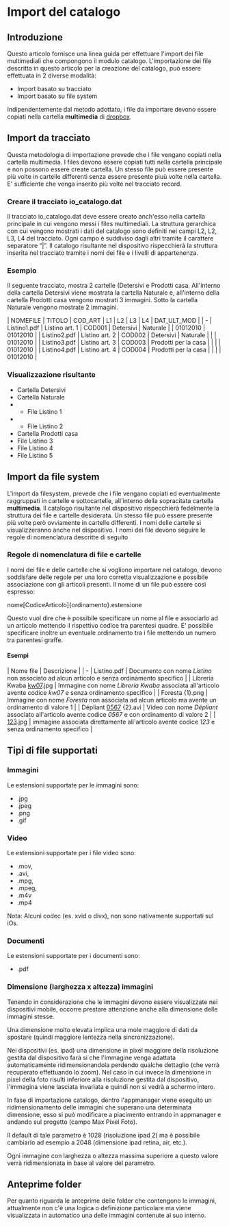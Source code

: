 
Import del catalogo
===================

Introduzione
---
Questo articolo fornisce una linea guida per effettuare l'import dei file multimediali che compongono il modulo catalogo.
L'importazione dei file descritta in questo articolo per la creazione del catalogo, può essere effettuata in 2 diverse modalità:

  *  Import basato su tracciato
  *  Import basato su file system

Indipendentemente dal metodo adottato, i file da importare devono essere copiati nella cartella **multimedia** di [dropbox](https://www.dropbox.com). 

Import da tracciato
---
Questa metodologia di importazione prevede che i file vengano copiati nella cartella multimedia.
I files devono essere copiati tutti nella cartella principale e non possono essere create cartella.
Un stesso file può essere presente  più volte in cartelle differenti senza essere presente piuù volte nella cartella. E' sufficiente che venga inserito più volte nel tracciato record.

### Creare il tracciato io_catalogo.dat
Il tracciato io_catalogo.dat deve essere creato anch'esso nella cartella principale in cui vengono messi i files multimediali.
La struttura gerarchica con cui vengono mostrati i dati del catalogo sono definiti nei campi L2, L2, L3, L4 del tracciato.
Ogni campo è suddiviso dagli altri tramite il carattere separatore “|”.
Il catalogo risultante nel dispositivo rispecchierà la struttura inserita nel tracciato tramite i nomi dei file e i livelli di appartenenza.

### Esempio
Il seguente tracciato, mostra 2 cartelle (Detersivi e Prodotti casa.
All'interno della cartella Detersivi viene mostrata la cartella Naturale e, all'interno della cartella Prodotti casa vengono mostrati 3 immagini. Sotto la cartella Naturale vengono mostrate 2 immagini.


 | NOMEFILE     | TITOLO         | COD_ART | L1                   | L2       | L3 | L4       | DAT_ULT_MOD |
 | -
 | Listino1.pdf | Listino art. 1 | COD001  | Detersivi            | Naturale |    | 01012010 | 01012010    |
 | Listino2.pdf | Listino art. 2 | COD002  | Detersivi            | Naturale |    |          | 01012010    |
 | Listino3.pdf | Listino art. 3 | COD003  | Prodotti per la casa |          |    |          | 01012010    |
 | Listino4.pdf | Listino art. 4 | COD004  | Prodotti per la casa |          |    |          | 01012010    |


### Visualizzazione risultante

  *  Cartella Detersivi
  *  Cartella Naturale
  * * File Listino 1
  * * File Listino 2
  *  Cartella Prodotti casa
  *  File Listino 3
  *  File Listino 4
  *  File Listino 5


Import da file system
---
L'import da filesystem, prevede che i file vengano copiati ed eventualmente raggruppati in cartelle e sottocartelle, all'interno della sopracitata cartella **multimedia**.
Il catalogo risultante nel dispositivo rispecchierà fedelmente la struttura dei file e cartelle desiderata.
Un stesso file può essere presente  più volte però ovviamente in cartelle differenti.
I nomi delle cartelle si visualizzeranno anche nel dispositivo.
I nomi dei file devono seguire le regole di nomenclatura descritte di seguito

### Regole di nomenclatura di file e cartelle
I nomi dei file e delle cartelle che si vogliono importare nel catalogo, devono soddisfare delle regole per una loro corretta visualizzazione e possibile associazione con gli articoli presenti.
Il nome di un file può essere così espresso:

  nome\[CodiceArticolo\]\{ordinamento\}\.estensione 

Questo vuol dire che è possibile specificare un nome al file e associarlo ad un articolo mettendo il rispettivo codice tra parentesi quadre.
E' possibile specificare inoltre un eventuale ordinamento tra i file mettendo un numero tra parentesi graffe.

#### Esempi

 | Nome file                          | Descrizione                                                                                                  |
 | -
 | Listino.pdf                        | Documento con nome _Listino_ non associato ad alcun articolo e senza ordinamento specifico                   |
 | Libreria Kwaba [kw07](kw07.md).jpg | Immagine con nome _Libreria Kwaba_ associata all'articolo avente codice _kw07_ e senza ordinamento specifico |
 | Foresta {1}.png                    | Immagine con nome _Foresta_ non associata ad alcun articolo ma avente un ordinamento di valore 1             |
 | Dépliant [0567](0567.md) {2}.avi   | Video con nome _Dépliant_ associato all'articolo avente codice _0567_ e con ordinamento di valore 2          |
 | [123](123.md).jpg                  | immagine associata direttamente all'articolo avente codice _123_ e senza ordinamento specifico               |

Tipi di file supportati
---

### Immagini
Le estensioni supportate per le immagini sono:
  *  .jpg
  *  .jpeg
  *  .png
  *  .gif 

### Video
Le estensioni supportate per i file video sono:
  *  .mov,
  *  .avi,
  *  .mpg,
  *  .mpeg,
  *  .m4v
  *  .mp4

Nota: Alcuni codec (es. xvid o divx), non sono nativamente supportati sul iOs.

### Documenti

Le estensioni supportate per i documenti sono:
  *  .pdf

### Dimensione (larghezza x altezza) immagini
Tenendo in considerazione che le immagini devono essere visualizzate nei dispositivi mobile, occorre prestare attenzione anche alla dimensione delle immagini stesse.

Una dimensione molto elevata implica una mole maggiore di dati da spostare (quindi maggiore lentezza nella sincronizzazione).

Nei dispositivi (es. ipad) una dimensione in pixel maggiore della risoluzione gestita dal dispositivo farà si che l'immagine venga adattata automaticamente ridimensionandola perdendo qualche dettaglio (che verrà recuperato effettuando lo zoom).
Nel caso in cui invece la dimensione in pixel della foto risulti inferiore alla risoluzione gestita dal dispositivo, l'immagina viene lasciata invariata e quindi non si vedrà a schermo intero.

In fase di importazione catalogo, dentro l'appmanager viene eseguito un ridimensionamento delle immagini che superano una determinata dimensione, esso si può modificare a piacimento entrando in appmanager e andando sul progetto (campo Max Pixel Foto).

Il default di tale parametro è 1028 (risoluzione ipad 2) ma è possibile cambiarlo ad esempio a 2048 (dimensione ipad retina, air, etc.).

Ogni immagine con larghezza o altezza massima superiore a questo valore verrà ridimensionata in base al valore del parametro.

Anteprime folder
---
Per quanto riguarda le anteprime delle folder che contengono le immagini, attualmente non c'è una logica o definizione particolare ma viene visualizzata in automatico una delle immagini contenute al suo interno.



